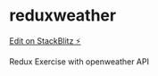 # reduxweather

[Edit on StackBlitz ⚡️](https://stackblitz.com/edit/reduxweather)

Redux Exercise with openweather API